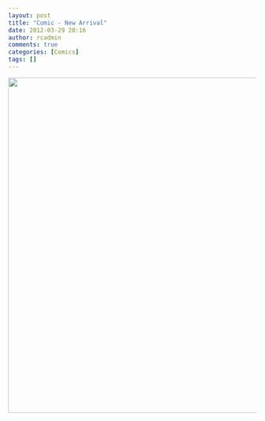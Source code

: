 ```yaml
---
layout: post
title: "Comic - New Arrival"
date: 2012-03-29 20:16
author: rcadmin
comments: true
categories: [Comics]
tags: []
---
```

<a href="http://bitsmack.com/wp/2012/03/29/comic-new-arrival/attachment/20120329/" rel="attachment wp-att-2345"><img src="http://dl.bitsmack.com/uploads/2012/03/20120329.jpg" alt="" title="since you are having a sea-section does that mean it's taking place on a boat?" width="680" height="680" class="alignnone size-full wp-image-2345" /></a>
